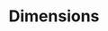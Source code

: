---
bigquery: https://console.cloud.google.com/bigquery?p=covid-19-dimensions-ai&page=table&d=data&t=publications
contributors: Digital Science, https://www.digital-science.com/
cost: Free for personal, non-commercial use.
description: Dimensions contains more than 100 million publications, ranging from
  articles published in scholarly journals, books and book chapters, to preprints
  and conference proceedings. All publications are contextualized with linked data
  sets, funding, publications, patents, clinical trials, and policy documents. You
  can also view associated categories, funders, institutions, and researcher profiles.
documentation: https://docs.dimensions.ai/bigquery/index.html
last_edit: Mon, 04 Apr 2022 19:04:00 GMT
location: https://www.dimensions.ai/products/free/
maintained_by: Digital Science, https://www.digital-science.com/
schema_fields: '[''repository_name'', ''family_id'', ''filing_status'', ''issue'',
  ''active_years'', ''eisbn'', ''legal_events'', ''date_imported_gbq'', ''date_print'',
  ''altmetrics'', ''publication_ids'', ''foa_number'', ''authors'', ''date_online'',
  ''doi'', ''citations'', ''cited_by_ids'', ''name'', ''category_for'', ''funder_org_acronyms'',
  ''category_hra'', ''date_inserted'', ''current_assignee_orgs'', ''research_org_country_names'',
  ''gender'', ''research_org_cities'', ''year'', ''volume'', ''editors'', ''repository_url'',
  ''interventions'', ''conditions'', ''funding_gbp'', ''journal_lists'', ''acronyms'',
  ''phase'', ''supporting_grant_ids'', ''repository_id'', ''funding_nzd'', ''associated_publication_doi'',
  ''address'', ''funding_cad'', ''assignee_countries'', ''associated_publication_arxiv_id'',
  ''researcher_ids'', ''application_number'', ''journal'', ''priority_year'', ''resulting_publication_ids'',
  ''funding_currency'', ''wikipedia_url'', ''funding_usd'', ''created_date'', ''subtitles'',
  ''category_icrp_ct'', ''citations_count'', ''assignee_orgs'', ''category_uoa'',
  ''mesh_terms'', ''aliases'', ''funder_countries'', ''publication_date'', ''type'',
  ''pmcid'', ''associated_publication_pmid'', ''investigators'', ''id'', ''funder_org'',
  ''jurisdiction'', ''publication_year'', ''email_address'', ''end_year'', ''status'',
  ''funding_cny'', ''research_orgs'', ''inventor_names'', ''open_access_categories_v2'',
  ''funding_aud'', ''clinical_trial_ids'', ''cpc'', ''funding_jpy'', ''conference'',
  ''expiration_date'', ''granted_date'', ''title'', ''acronym'', ''source_id'', ''date_normal'',
  ''funding_amount'', ''research_org_state_codes'', ''original_assignee_countries'',
  ''linkout'', ''original_abstract'', ''parent_id'', ''pmid'', ''patent_ids'', ''filing_date'',
  ''associated_grant_ids'', ''funder_org_state_codes'', ''book_title'', ''mesh_headings'',
  ''proceedings_title'', ''filing_year'', ''expiration_year'', ''family_count'', ''kind'',
  ''research_org_city_names'', ''start_year'', ''metrics'', ''embargo_date'', ''open_access_categories'',
  ''abstract'', ''original_assignee_orgs'', ''date_modified'', ''start_date'', ''category_bra'',
  ''priority_date'', ''ipcr'', ''acknowledgements'', ''funder_org_cities'', ''category_sdg'',
  ''book_series_title'', ''associated_publication_id'', ''reference_ids'', ''pages'',
  ''concepts'', ''end_date'', ''funding_eur'', ''category_icrp_cso'', ''description'',
  ''registry'', ''original_assignee'', ''research_org_countries'', ''types'', ''funder_org_countries'',
  ''relationships'', ''date'', ''granted_year'', ''category_hrcs_rac'', ''legal_status'',
  ''citation_string'', ''labels'', ''isbn'', ''category_hrcs_hc'', ''funding_chf'',
  ''categories'', ''language'', ''funder_orgs'', ''grant_number'', ''family_members_ids'',
  ''brief_title'', ''original_title'', ''arxiv_id'', ''organisation_details'', ''links'',
  ''research_org_state_names'', ''category_rcdc'', ''license'', ''resulting_publication_doi'',
  ''funding_details'', ''external_ids'', ''established'', ''current_assignee'', ''publisher'',
  ''current_assignee_countries'']'
shortname: dimensions
tags:
- scholarly literature
- patents
- funding
- clinical trials
- academic profiles
terms_of_use: 'Use of both the Dimensions COVID-19 dataset and full Dimensions dataset
  are subject to the Dimensions Terms of use: https://www.dimensions.ai/policies-terms-legal '
title: Dimensions
uuid: dcff88bd-fe6b-4fdb-8159-809bf9d7bc1c
---